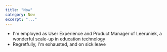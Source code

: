 ```yaml
---
title: "Now"
category: Now
excerpt: "..."
---
```

- I'm employed as User Experience and Product Manager of Leeruniek, a wonderful scale-up in education technology
- Regretfully, I'm exhausted, and on sick leave